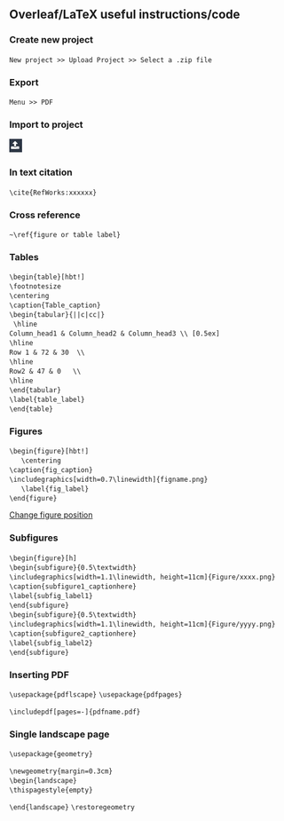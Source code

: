## Overleaf/LaTeX useful instructions/code

### Create new project
`New project >> Upload Project >> Select a .zip file`

### Export
`Menu >> PDF`

### Import to project

![Import](upload.jpeg "upload")

### In text citation
`\cite{RefWorks:xxxxxx}`

### Cross reference
`~\ref{figure or table label}`

### Tables
`\begin{table}[hbt!]`  
`\footnotesize`  
`\centering`  
`\caption{Table_caption}`  
 `\begin{tabular}{||c|cc|} `  
` \hline`  
 `Column_head1 & Column_head2 & Column_head3 \\ [0.5ex] `  
 `\hline`  
 `Row 1 & 72 & 30  \\ `  
   `\hline`  
 `Row2 & 47 & 0   \\`  
    `\hline`  
`\end{tabular}`  
`\label{table_label}`  
`\end{table}`  

### Figures 

`\begin{figure}[hbt!]`  
`	\centering`  
`\caption{fig_caption}`  
	`\includegraphics[width=0.7\linewidth]{figname.png}`  
`	\label{fig_label}`  
`\end{figure}`  

[Change figure position](https://www.overleaf.com/learn/latex/Positioning_of_Figures)

### Subfigures
`\begin{figure}[h]`  
`\begin{subfigure}{0.5\textwidth}`  
`\includegraphics[width=1.1\linewidth, height=11cm]{Figure/xxxx.png}`  
`\caption{subfigure1_captionhere}`  
`\label{subfig_label1}`  
`\end{subfigure}`  
`\begin{subfigure}{0.5\textwidth}`  
`\includegraphics[width=1.1\linewidth, height=11cm]{Figure/yyyy.png}`  
`\caption{subfigure2_captionhere}`  
`\label{subfig_label2}`  
`\end{subfigure}`  

### Inserting PDF
`\usepackage{pdflscape}`
`\usepackage{pdfpages}`

`\includepdf[pages=-]{pdfname.pdf}`


### Single landscape page

`\usepackage{geometry}`

`\newgeometry{margin=0.3cm}`  
`\begin{landscape}`  
`\thispagestyle{empty}`  

`\end{landscape}`
`\restoregeometry`
